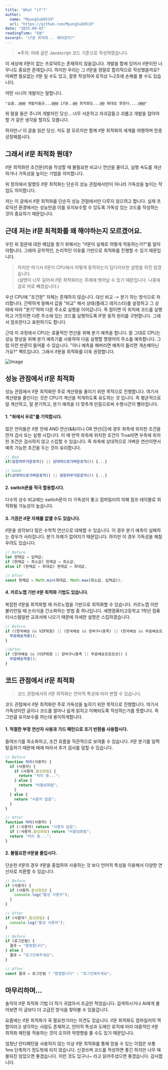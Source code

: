```yaml
---
title: 'What "if"?'
author:
  name: "MyungSub0519"
  url: "https://github.com/MyungSub0519"
date: "2025-09-02"
readingTime: "8분"
excerpt: "if문 최적화... 해야겠지?"
---
```


> ※주의: 아래 글은 Javascript 코드 기준으로 작성하였습니다.

이 세상에 if문이 없는 프로덕트는 존재하지 않을겁니다. 개발을 함에 있어서 if문이란 너무나도 중요한 존재입니다. 하지만 우리는 그 if문을 정말로 합리적으로 작성했을까요? 어쩌면 필요없는 if문 일 수도 있고, 잘못 작성하여 로직상 1~2초에 손해를 볼 수도 있습니다.

어떤 시니어 개발자는 말합니다.

```
"요즘..@@@ 개발자들은...@@@ if문..@@ 최적화도...@@ 제대로 못한다....@@@"
```

위 말을 들은 주니어 개발자인 당신... 너무 서운하고 자괴감들고 괴롭고 개발을 접어야할 거 같은 생각을 할지도 모릅니다.

하지만~! 이 글을 읽은 당신. 저도 잘 모르지만 함께 if문 최적화의 세계를 여행하며 한층 성장해봅시다.

## 그래서 if문 최적화 뭔데?

if문 최적화란 조건문(if)을 작성할 때 불필요한 비교나 연산을 줄이고, 실행 속도를 개선하거나 가독성을 높이는 기법을 의미합니다.

위 정의에서 말했듯 if문 최적화는 단순히 성능 관점에서만이 아니라 가독성을 높이는 작업도 의미합니다.

저는 이 글에서 if문 최적화를 단순히 성능 관점에서만 다루지 않으려고 합니다. 실제 프로덕션 환경에서는 성능만큼 이를 유지보수할 수 있도록 가독성 있는 코드를 작성하는 것이 중요하기 때문입니다.

## 근데 저는 if문 최적화를 왜 해야하는지 모르겠어요.

우린 위 질문에 대한 해답을 찾기 위해서는 "if문이 실제로 어떻게 작동하는가?"를 알아야합니다. 그래야 공학적인, 논리적인 이유를 기반으로 최적화를 진행할 수 있기 때문입니다.

> 하지만 여기서 if문이 CPU에서 어떻게 동작하는지 딥다이브한 설명을 하진 않겠습니다. <br>(설명이 너무 길어져 if문 최적화라는 주제에 벗어날 수 있기 때문입니다. 나중에 글로 따로 빼겠습니다.)

우선 CPU에 "조건문" 자체는 존재하지 않습니다. 대신 비교 -> 분기 하는 방식으로 처리합니다. 간략하게 말해서 값을 "비교" 해서 상태(플래그 레지스터)를 설정하고 그 상태에 따라 "분기"하여 다른 주소로 실행을 이어갑니다. 즉 참이면 이 위치에 코드를 실행하고 거짓이면 다른 주소에 있는 코드를 실행하도록 IF문 동작 원리를 구현합니다. 그래서 점프한다고 표현하기도 합니다.

근데 이 과정에서 CPU는 효율적인 연산을 위해 분기 예측을 합니다. 말 그대로 CPU는 성능 향상을 위해 분기 예측기를 사용하여 다음 실행할 명령어의 주소를 예측합니다. 그럼 이런 반론이 들어올 수 있습니다. "아니 예측을 해버리면 예측이 틀리면 개손해아닌가요?" 팩트입니다. 그래서 if문을 최적화를 더욱 권장합니다.

<img alt="Image" src="https://blog.kakaocdn.net/dna/bOzqIA/btq4retr6hK/AAAAAAAAAAAAAAAAAAAAAFUXAsfwlwDZfMBMzvJDGOypEdCPXGODG0ZE-cyEKFGG/img.png?credential=yqXZFxpELC7KVnFOS48ylbz2pIh7yKj8&expires=1759244399&allow_ip=&allow_referer=&signature=RcIK6FKJZC3Euf7y%2F6o%2Fhn%2FEvlU%3D" />

## 성능 관점에서 if문 최적화

성능 관점에서 if문 최적화란 주로 계산량을 줄이기 위한 목적으로 진행합니다.
여기서 계산량을 줄인다는 것은 CPU가 계산을 적게하도록 유도하는 것 입니다. 즉 평균적으로 덜 계산하고, 덜 분기하고, 분기 예측을 더 맞추게 만듬으로써 수행시간이 빨라집니다.

#### 1. "좌에서 우로"를 기억합시다.

많은 언어들은 if문 안에 AND 연산(&&)이나 OR 연산(||)에 경우 좌측에 위치한 조건을 먼저 검사 또는 실행 시킵니다. 이 때 만약 좌측에 위치한 조건이 True라면 우측에 위치한 조건은 검사하지 않고 스킵할 수 있습니다. 즉 좌측에 상대적으로 가벼운 연산이면서 예측 가능한 조건을 두는 것이 유리합니다.

```javascript
// Bad
if(굉장히무거운로직() || 상대적으로가벼운로직()) {...}

// Good
if(상대적으로가벼운로직() || 굉장히무거운로직()) {...}
```

#### 2. switch문을 적극 할용합시다.

다수의 상수 비교에는 swtich문이 더 가독성이 좋고 컴파일러의 의해 점프 테이블로 최적화될 가능성이 높습니다.

#### 3. 가끔은 if문 자체를 없앨 수도 있습니다.

if문을 생각보다 많은 수학적 연산으로 대체할 수 있습니다. 이 경우 분기 예측이 실패하는 경우가 사라집니다. 분기 자체가 없어지기 때문입니다. 하지만 이 경우 가독성을 해칠 우려도 있습니다.

```javascript
// Before
let 현재값 = 입력값;
if (현재값 < 최소값) 현재값 = 최소값;
else if (현재값 > 최대값) 현재값 = 최대값;

// After
const 현재값 = Math.min(최대값, Math.max(최소값, 입력값));
```

#### 4. 카르노맵 기반 if문 최적화 기법도 있습니다.

복잡한 if문을 최적화할 때 카르노맵을 기반으로 최적화할 수 있습니다. 카르노맵 이란 불리안일 때 논리식을 간소화하는 방법 중 하나입니다. 세명컴퓨터고등학교 1학년 컴퓨터시스템일반 교과서에 나오기 때문에 자세한 설명은 스킵하겠습니다.

```javascript
// Before
if ((한국배송 && VIP회원) || (한국배송 && 장바구니충족) || (한국배송 && 무료배송프로모션)) {
  무료배송적용();
}

//After
if (한국배송 && (VIP회원 || 장바구니충족 || 무료배송프로모션)) {
  무료배송적용();
}
```

## 코드 관점에서 if문 최적화

> 코드 관점에서의 if문 최적화는 언어적 특성에 따라 변할 수 있습니다.

코드 관점에서 if문 최적화란 주로 가독성을 높히기 위한 목적으로 진행합니다.
여기서 가독성이란 글이나 코드를 얼마나 쉽게 읽히고 이해되도록 작성하는가를 뜻합니다. 즉 그만큼 유지보수를 하는데 용이하게합니다.

#### 1. 적절한 부정 연산자 사용과 가드 패턴으로 조기 반환을 사용합시다.

들여쓰기를 최소화하고, 조건 흐름을 직관적으로 보여줄 수 있습니다. if문 분기를 일찍 탈출하기 때문에 때에 따라서 추가 검사를 덜할 수 있습니다.

```javascript
// Before
function 처리(사용자) {
  if (사용자) {
    if (사용자.활성화됨) {
      return "처리 중...";
    } else {
      return "비활성화됨";
    }
  } else {
    return "사용자 없음";
  }
}

// After
function 처리(사용자) {
  if (!사용자) return "사용자 없음";
  if (!사용자.활성화됨) return "비활성화됨";
  return "처리 중...";
}
```

#### 2. 불필요한 if문을 줄입시다.

단순한 if문의 경우 if문을 중첩하여 사용하는 것 보다 언어적 특성을 이용해서 다양한 연산자로 치환할 수 있습니다.

```javascript
// Before
if (사용자) {
  if (사용자.활성화됨) {
    console.log("활성 사용자");
  }
}

// After
if (사용자?.활성화됨) {
  console.log("활성 사용자");
}

// Before
if (로그인됨) {
  결과 = "환영합니다";
} else {
  결과 = "로그인해주세요";
}

// After
const 결과 = 로그인됨 ? "환영합니다" : "로그인해주세요";
```

## 마무리하며...

솔직히 if문 최적화 기법 더 적기 귀찮아서 조금만 적었습니다. 검색하시거나 AI에게 물어보면 이 글보다 더 고급진 방식을 찾아볼 수 있을겁니다.

요즘에는 if문 최적화가 꼭 필요한가라는 의견도 있습니다. if문 최적화도 컴파일러의 역할이라고 생각하는 사람도 존재하고, 언어적 특성과 도메인 로직에 따라 대중적인 if문 최적화 패턴을 적용하는 것이 오히려 악영향을 줄 수도 있기 때문입니다.

엄청난 안티패턴을 사용하지 않는 이상 if문 최적화를 통해 얻을 수 있는 이점은 보통 1ms 단축하기 정도밖에 되지 않습니다. 신경쓰며 코드를 작성하면 좋긴 하지만 너무 매몰되진 않았으면 좋겠습니다. 이런 것도 있구나~ 라고 읽어주셨으면 좋겠습니다. 감사합니다.
